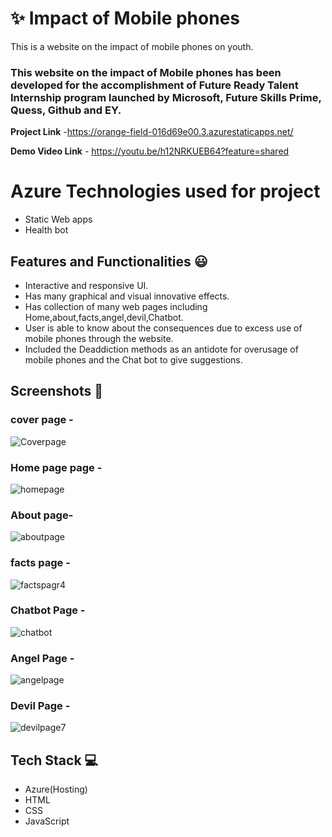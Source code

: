 #  ✨ Impact of Mobile phones

This is a website on the impact of mobile phones on youth.

### This website on the impact of Mobile phones  has been developed for the accomplishment of Future Ready Talent Internship program launched by Microsoft, Future Skills Prime, Quess, Github and EY.


**Project Link** -https://orange-field-016d69e00.3.azurestaticapps.net/

**Demo Video Link** - https://youtu.be/h12NRKUEB64?feature=shared

# Azure Technologies used for project
- Static Web apps
- Health bot

## Features and Functionalities 😃

- Interactive and responsive UI.
- Has many graphical and visual innovative effects.
- Has collection of many web pages including Home,about,facts,angel,devil,Chatbot.
- User is able to know about the consequences  due to excess use of mobile phones through the website.
- Included the Deaddiction methods as an antidote for overusage of mobile phones and the Chat bot to give suggestions. 
## Screenshots 📸
###  cover page -  

![Coverpage](https://github.com/KoradaMounika/mobile_frt/assets/124560510/970d0f50-c8ba-4ce0-964e-96c890eed8f9)


### Home page page -
![homepage](https://github.com/KoradaMounika/mobile_frt/assets/124560510/089b1b90-9cae-4bf8-9687-6737d7100fa6)


### About page-

![aboutpage](https://github.com/KoradaMounika/mobile_frt/assets/124560510/6fc276cc-256b-4444-8094-c298c0e1c7c1)


### facts page -

![factspagr4](https://github.com/KoradaMounika/mobile_frt/assets/124560510/cb30de5f-99be-473b-abca-081b543bbf7b)

### Chatbot  Page -

![chatbot](https://github.com/KoradaMounika/mobile_frt/assets/124560510/621c0617-fcda-4c9a-a28e-dd3d7203e009)

### Angel Page -

![angelpage](https://github.com/KoradaMounika/mobile_frt/assets/124560510/d056479b-4fbf-41af-96fe-31ff9503c6c9)

### Devil Page -
![devilpage7](https://github.com/KoradaMounika/mobile_frt/assets/124560510/e25fe149-7276-410c-9727-ec8f3713f1d9)


## Tech Stack 💻

- Azure(Hosting)
- HTML
- CSS
- JavaScript

